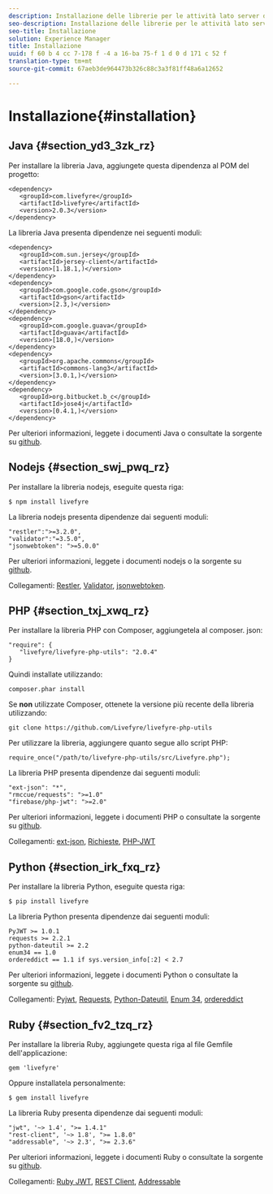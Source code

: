```yaml
---
description: Installazione delle librerie per le attività lato server di Livefyre
seo-description: Installazione delle librerie per le attività lato server di Livefyre
seo-title: Installazione
solution: Experience Manager
title: Installazione
uuid: f 60 b 4 cc 7-178 f -4 a 16-ba 75-f 1 d 0 d 171 c 52 f
translation-type: tm+mt
source-git-commit: 67aeb3de964473b326c88c3a3f81ff48a6a12652

---
```



# Installazione{#installation}


## Java {#section_yd3_3zk_rz}

Per installare la libreria Java, aggiungete questa dipendenza al POM del progetto:

```
<dependency> 
   <groupId>com.livefyre</groupId> 
   <artifactId>livefyre</artifactId> 
   <version>2.0.3</version> 
</dependency>
```

La libreria Java presenta dipendenze nei seguenti moduli:

```
<dependency> 
   <groupId>com.sun.jersey</groupId> 
   <artifactId>jersey-client</artifactId> 
   <version>[1.18.1,)</version> 
</dependency> 
<dependency> 
   <groupId>com.google.code.gson</groupId> 
   <artifactId>gson</artifactId> 
   <version>[2.3,)</version> 
</dependency> 
<dependency> 
   <groupId>com.google.guava</groupId> 
   <artifactId>guava</artifactId> 
   <version>[18.0,)</version> 
</dependency> 
<dependency> 
   <groupId>org.apache.commons</groupId> 
   <artifactId>commons-lang3</artifactId> 
   <version>[3.0.1,)</version> 
</dependency> 
<dependency> 
   <groupId>org.bitbucket.b_c</groupId> 
   <artifactId>jose4j</artifactId> 
   <version>[0.4.1,)</version> 
</dependency> 
```

Per ulteriori informazioni, leggete i documenti Java o consultate la sorgente su [github](https://github.com/Livefyre/livefyre-java-utils).

## Nodejs {#section_swj_pwq_rz}

Per installare la libreria nodejs, eseguite questa riga:

`$ npm install livefyre`

La libreria nodejs presenta dipendenze dai seguenti moduli:

```
"restler":">=3.2.0", 
"validator":"=3.5.0", 
"jsonwebtoken": ">=5.0.0" 
```

Per ulteriori informazioni, leggete i documenti nodejs o la sorgente su [github](https://github.com/Livefyre/livefyre-nodejs-utils).

Collegamenti: [Restler](https://github.com/danwrong/restler), [Validator](https://www.npmjs.org/package/validator), [jsonwebtoken](https://github.com/auth0/node-jsonwebtoken).

## PHP {#section_txj_xwq_rz}

Per installare la libreria PHP con Composer, aggiungetela al composer. json:

```
"require": { 
   "livefyre/livefyre-php-utils": "2.0.4" 
}
```

Quindi installate utilizzando:

```
composer.phar install 
```

Se **non** utilizzate Composer, ottenete la versione più recente della libreria utilizzando:

```
git clone https://github.com/Livefyre/livefyre-php-utils 
```

Per utilizzare la libreria, aggiungere quanto segue allo script PHP:

```
require_once("/path/to/livefyre-php-utils/src/Livefyre.php"); 
```

La libreria PHP presenta dipendenze dai seguenti moduli:

```
"ext-json": "*", 
"rmccue/requests": ">=1.0" 
"firebase/php-jwt": ">=2.0" 
```

Per ulteriori informazioni, leggete i documenti PHP o consultate la sorgente su [github](https://github.com/Livefyre/livefyre-php-utils).

Collegamenti: [ext-json](https://php.net/manual/en/book.json.php), [Richieste](https://github.com/rmccue/Requests/), [PHP-JWT](https://github.com/firebase/php-jwt/tree/v2.0.0)

## Python {#section_irk_fxq_rz}

Per installare la libreria Python, eseguite questa riga:

`$ pip install livefyre`

La libreria Python presenta dipendenze dai seguenti moduli:

```
PyJWT >= 1.0.1  
requests >= 2.2.1  
python-dateutil >= 2.2  
enum34 == 1.0  
ordereddict == 1.1 if sys.version_info[:2] < 2.7 
```

Per ulteriori informazioni, leggete i documenti Python o consultate la sorgente su [github](https://github.com/Livefyre/livefyre-python-utils).

Collegamenti: [Pyjwt](https://github.com/progrium/pyjwt), [Requests](https://github.com/kennethreitz/requests), [Python-Dateutil](https://pypi.python.org/pypi/python-dateutil), [Enum 34](https://pypi.python.org/pypi/enum34), [ordereddict](https://pypi.python.org/pypi/ordereddict)

## Ruby {#section_fv2_tzq_rz}

Per installare la libreria Ruby, aggiungete questa riga al file Gemfile dell'applicazione:

```
gem 'livefyre' 
```

Oppure installatela personalmente:

`$ gem install livefyre`

La libreria Ruby presenta dipendenze dai seguenti moduli:

```
"jwt", '~> 1.4', ">= 1.4.1"  
"rest-client", '~> 1.8', ">= 1.8.0"  
"addressable", '~> 2.3', ">= 2.3.6" 
```

Per ulteriori informazioni, leggete i documenti Ruby o consultate la sorgente su [github](https://github.com/Livefyre/livefyre-ruby-utils).

Collegamenti: [Ruby JWT](https://github.com/firebase/php-jwt/tree/v2.0.0), [REST Client](https://github.com/rest-client/rest-client/), [Addressable](https://github.com/sporkmonger/addressable)
